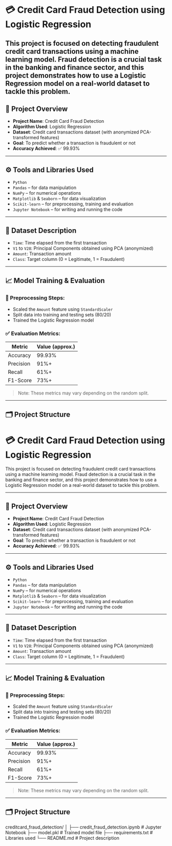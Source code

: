 # 💳 Credit Card Fraud Detection using Logistic Regression

This project is focused on detecting fraudulent credit card transactions using a machine learning model. Fraud detection is a crucial task in the banking and finance sector, and this project demonstrates how to use a Logistic Regression model on a real-world dataset to tackle this problem.
---
## 📌 Project Overview

- **Project Name**: Credit Card Fraud Detection
- **Algorithm Used**: Logistic Regression
- **Dataset**: Credit card transactions dataset (with anonymized PCA-transformed features)
- **Goal**: To predict whether a transaction is fraudulent or not
- **Accuracy Achieved**: ✅ 99.93%
---
## ⚙️ Tools and Libraries Used

- `Python`
- `Pandas` – for data manipulation
- `NumPy` – for numerical operations
- `Matplotlib` & `Seaborn` – for data visualization
- `Scikit-learn` – for preprocessing, training and evaluation
- `Jupyter Notebook` – for writing and running the code
---
## 🧾 Dataset Description

- `Time`: Time elapsed from the first transaction
- `V1` to `V28`: Principal Components obtained using PCA (anonymized)
- `Amount`: Transaction amount
- `Class`: Target column (0 = Legitimate, 1 = Fraudulent)
---
## 📈 Model Training & Evaluation

### 🔄 Preprocessing Steps:
- Scaled the `Amount` feature using `StandardScaler`
- Split data into training and testing sets (80/20)
- Trained the Logistic Regression model

### ✅ Evaluation Metrics:

| Metric        | Value (approx.) |
|---------------|-----------------|
| Accuracy      | 99.93%          |
| Precision     | 91%+            |
| Recall        | 61%+            |
| F1-Score      | 73%+            |

> Note: These metrics may vary depending on the random split.

---

## 🗂️ Project Structure

# 💳 Credit Card Fraud Detection using Logistic Regression

This project is focused on detecting fraudulent credit card transactions using a machine learning model. Fraud detection is a crucial task in the banking and finance sector, and this project demonstrates how to use a Logistic Regression model on a real-world dataset to tackle this problem.

---

## 📌 Project Overview

- **Project Name**: Credit Card Fraud Detection
- **Algorithm Used**: Logistic Regression
- **Dataset**: Credit card transactions dataset (with anonymized PCA-transformed features)
- **Goal**: To predict whether a transaction is fraudulent or not
- **Accuracy Achieved**: ✅ 99.93%

---

## ⚙️ Tools and Libraries Used

- `Python`
- `Pandas` – for data manipulation
- `NumPy` – for numerical operations
- `Matplotlib` & `Seaborn` – for data visualization
- `Scikit-learn` – for preprocessing, training and evaluation
- `Jupyter Notebook` – for writing and running the code

---

## 🧾 Dataset Description

- `Time`: Time elapsed from the first transaction
- `V1` to `V28`: Principal Components obtained using PCA (anonymized)
- `Amount`: Transaction amount
- `Class`: Target column (0 = Legitimate, 1 = Fraudulent)

---

## 📈 Model Training & Evaluation

### 🔄 Preprocessing Steps:
- Scaled the `Amount` feature using `StandardScaler`
- Split data into training and testing sets (80/20)
- Trained the Logistic Regression model

### ✅ Evaluation Metrics:

| Metric        | Value (approx.) |
|---------------|-----------------|
| Accuracy      | 99.93%          |
| Precision     | 91%+            |
| Recall        | 61%+            |
| F1-Score      | 73%+            |

> Note: These metrics may vary depending on the random split.

---

## 🗂️ Project Structure
creditcard_fraud_detection/
│
├── credit_fraud_detection.ipynb # Jupyter Notebook
├── model.pkl # Trained model file
├── requirements.txt # Libraries used
└── README.md # Project description

